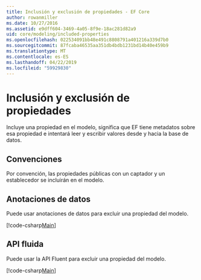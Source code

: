 ```yaml
---
title: Inclusión y exclusión de propiedades - EF Core
author: rowanmiller
ms.date: 10/27/2016
ms.assetid: e9dff604-3469-4a05-8f9e-18ac281d82a9
uid: core/modeling/included-properties
ms.openlocfilehash: 022534091bb48e491c8808791a401216a339d7b0
ms.sourcegitcommit: 87fcaba46535aa351db4bdb1231bd14b40e459b9
ms.translationtype: MT
ms.contentlocale: es-ES
ms.lasthandoff: 04/22/2019
ms.locfileid: "59929830"
---
```

# <a name="including--excluding-properties"></a>Inclusión y exclusión de propiedades

Incluye una propiedad en el modelo, significa que EF tiene metadatos sobre esa propiedad e intentará leer y escribir valores desde y hacia la base de datos.

## <a name="conventions"></a>Convenciones

Por convención, las propiedades públicas con un captador y un establecedor se incluirán en el modelo.

## <a name="data-annotations"></a>Anotaciones de datos

Puede usar anotaciones de datos para excluir una propiedad del modelo.

[!code-csharp[Main](../../../samples/core/Modeling/DataAnnotations/Samples/IgnoreProperty.cs?highlight=17)]

## <a name="fluent-api"></a>API fluida

Puede usar la API Fluent para excluir una propiedad del modelo.

[!code-csharp[Main](../../../samples/core/Modeling/FluentAPI/Samples/IgnoreProperty.cs?highlight=12,13)]
